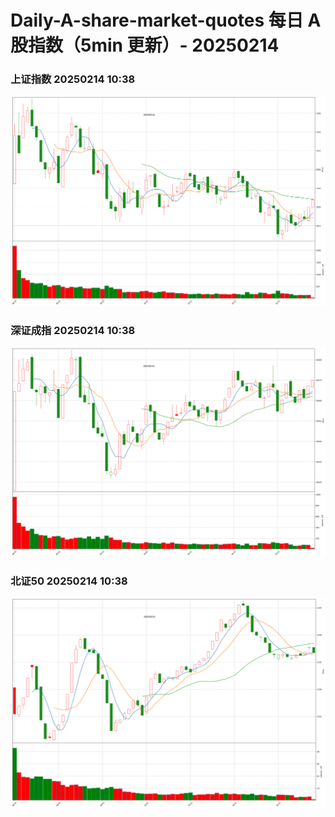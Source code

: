 
# Daily-A-share-market-quotes 每日 A 股指数（5min 更新）- 20250214

### 上证指数 20250214 10:38
![](./fig/2025/2/20250214-sh000001.png)

### 深证成指 20250214 10:38
![](./fig/2025/2/20250214-sz399001.png)

### 北证50 20250214 10:38
![](./fig/2025/2/20250214-bj899050.png)
